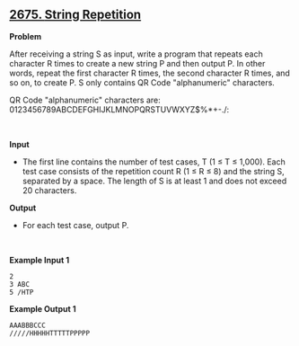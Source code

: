 ## [2675. **String Repetition**](https://www.acmicpc.net/problem/2675)

**Problem**

After receiving a string S as input, write a program that repeats each character R times to create a new string P and then output P. In other words, repeat the first character R times, the second character R times, and so on, to create P. S only contains QR Code "alphanumeric" characters.

QR Code "alphanumeric" characters are: 0123456789ABCDEFGHIJKLMNOPQRSTUVWXYZ$%\*+-./:

<br/>

**Input**

- The first line contains the number of test cases, T (1 ≤ T ≤ 1,000). Each test case consists of the repetition count R (1 ≤ R ≤ 8) and the string S, separated by a space. The length of S is at least 1 and does not exceed 20 characters.

**Output**

- For each test case, output P.

<br/>

**Example Input 1**

```
2
3 ABC
5 /HTP
```

**Example Output 1**

```
AAABBBCCC
/////HHHHHTTTTTPPPPP
```

